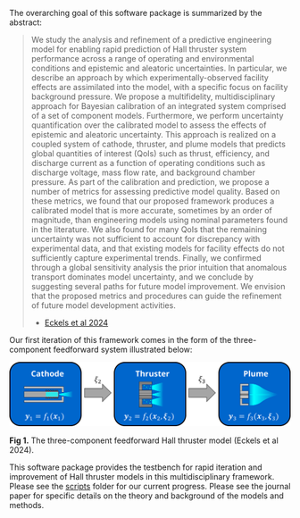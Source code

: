 The overarching goal of this software package is summarized by the abstract:

> We study the analysis and refinement of a predictive engineering model for enabling rapid prediction of Hall thruster system performance across a range of operating and environmental conditions and epistemic and aleatoric uncertainties. In particular, we describe an approach by which experimentally-observed facility effects are assimilated into the model, with a specific focus on facility background pressure. We propose a multifidelity, multidisciplinary approach for Bayesian calibration of an integrated system comprised of a set of component models. Furthermore, we perform uncertainty quantification over the calibrated model to assess the effects of epistemic and aleatoric uncertainty. This approach is realized on a coupled system of cathode, thruster, and plume models that predicts global quantities of interest (QoIs) such as thrust, efficiency, and discharge current as a function of operating conditions such as discharge voltage, mass flow rate, and background chamber pressure. As part of the calibration and prediction, we propose a number of metrics for assessing predictive model quality. Based on these metrics, we found that our proposed framework produces a calibrated model that is more accurate, sometimes by an order of magnitude, than engineering models using nominal parameters found in the literature. We also found for many QoIs that the remaining uncertainty was not sufficient to account for discrepancy with experimental data, and that existing models for facility effects do not sufficiently capture experimental trends. Finally, we confirmed through a global sensitivity analysis the prior intuition that anomalous transport dominates model uncertainty, and we conclude by suggesting several paths for future model improvement. We envision that the proposed metrics and procedures can guide the refinement of future model development activities.
>
> - [Eckels et al 2024](https://rdcu.be/dVmim)

Our first iteration of this framework comes in the form of the three-component feedforward system illustrated below:

![The three-component feedforward Hall thruster model](https://raw.githubusercontent.com/JANUS-Institute/HallThrusterPEM/refs/heads/main/docs/assets/pem_v0.svg)

**Fig 1.** The three-component feedforward Hall thruster model (Eckels et al 2024).

This software package provides the testbench for rapid iteration and improvement of Hall thruster models in this multidisciplinary framework. Please see the [scripts](https://github.com/JANUS-Institute/HallThrusterPEM/blob/main/scripts) folder for our current progress. Please see the journal paper for specific details on the theory and background of the models and methods.
